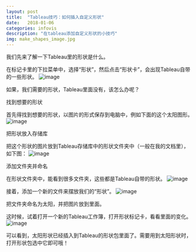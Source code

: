```yaml
---
layout: post
title:  "Tableau技巧：如何插入自定义形状"
date:   2018-01-06
categories: infovis
description: "在tableau添加自定义形状的小技巧"
img: make_shapes_image.jpg
---
```



我们先来了解一下Tableau里的形状是什么。

在标记卡里的下拉菜单中，选择“形状”，然后点击“形状卡”，会出现Tableau自带的一些形状。
![image](../../../../../images/make_shapes_image.jpg)

如果，我们需要的形状，Tableau里面没有，该怎么办呢？

找到想要的形状

首先得找到想要的形状，以图片的形式保存到电脑中，例如下面的这个太阳图形。
![image](../../../../../images/make_shapes_image1.jpg)

把形状放入存储库

把这个形状的图片放到Tableau存储库中的形状文件夹中（一般在我的文档里），如下图：
![image](../../../../../images/make_shapes_image2.jpg)

添加文件夹并命名

在形状文件夹中，能看到很多文件夹，这些都是Tableau自带的形状。
![image](../../../../../images/make_shapes_image3.jpg)

接着，添加一个新的文件来摆放我们的“形状”。
![image](../../../../../images/make_shapes_image4.jpg)

把文件夹命名为太阳，并把图片放到里面。

这时候，试着打开一个新的Tableau工作簿，打开形状标记卡，看看里面的变化。
![image](../../../../../images/make_shapes_image5.jpg)

可以看到，太阳形状已经插入到Tableau的形状包里面了。需要用到太阳形状时，打开形状包选中它即可哦！

